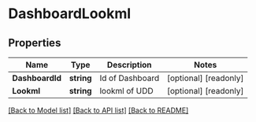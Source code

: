 # DashboardLookml

## Properties

Name | Type | Description | Notes
------------ | ------------- | ------------- | -------------
**DashboardId** | **string** | Id of Dashboard | [optional] [readonly] 
**Lookml** | **string** | lookml of UDD | [optional] [readonly] 

[[Back to Model list]](../README.md#documentation-for-models) [[Back to API list]](../README.md#documentation-for-api-endpoints) [[Back to README]](../README.md)



